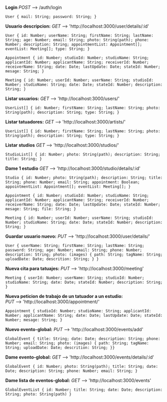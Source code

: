 **Login**
_POST_ --> /auth/login

`User { mail: String; password: String; }`

**Usuario descripcion:**
_GET_ --> 'http://localhost:3000/user/details/:id'

`User { id: Number; userName: String; firstName: String; lastName: String; age: Number; email: String; photo: String(path); phone: Number; description: String; appointmentList: Appointment[]; eventList: Meeting[]; type: String; }`

`Appointment { id: Number; studioId: Number; studioName: String; applicantId: Number; applicantName: String; receiverId: Number; receiverName: String; date: Date; lastUpdate: Date; stateId: Number; mesage: String; }`

`Meeting { id: Number; userId: Number; userName: String; studioId: Number; studioName: String; date: Date; stateId: Number; description: String; }`

**Listar usuarios:**
_GET_ --> 'http://localhost:3000/users/'

`UserList[] { id: Number; firstName: String; lastName: String; photo: String(path); description: String; type: String; }`

**Listar tatuadores:**
_GET_ --> 'http://localhost:3000/artists/'

`UserList[] { id: Number; firstName: String; lastName: String; photo: String(path); description: String; type: String; }`

**Listar studios**
_GET_ --> 'http://localhost:3000/studios/'

`StudioList[] { id: Number; photo: String(path); description: String; title: String; }`

**Dame 1 estudio**
_GET_ --> 'http://localhost:3000/studio/details/:id'

`Studio { id: Number; photo: String(path); description: String; title: String; phone: Number; email: String; appointment: Boolean; appointmentList: Appointment[]; eventList: Meeting[]; }`

`Appointment { id: Number; studioId: Number; studioName: String; applicantId: Number; applicantName: String; receiverId: Number; receiverName: String; date: Date; lastUpdate: Date; stateId: Number; mesage: String; file: String; }`

`Meeting { id: Number; userId: Number; userName: String; studioId: Number; studioName: String; date: Date; stateId: Number; description: String; }`

**Guardar usuario nuevo:**
_PUT_ --> 'http://localhost:3000/user/details/'

`User { userName: String; firstName: String; lastName: String; password: String; age: Number; email: String; phone: Number; description: String; photo: (images) { path: String; tagName: String; uploadDate: Date; descrition: String; } }`

**Nueva cita para tatuajes:**
_PUT_ --> 'http://localhost:3000/meeting'

`Meeting { userId: Number; userName: String; studioId: Number; studioName: String; date: Date; stateId: Number; description: String; }`

**Nueva peticion de trabajo de un tatuador a un estudio:**  
_PUT_ --> 'http://localhost:3000/appointment/'

`Appointment { studioId: Number; studioName: String; applicantId: Number; applicantName: String; date: Date; lastUpdate: Date; stateId: Number; mesage: String; }`

**Nuevo evento-global:**
_PUT_ --> 'http://localhost:3000/events/add'

`GlobalEvent { title: String; date: Date; description: String; phone: Number; email: String; photo: (images) { path: String; tagName: String; uploadDate: Date; descrition: String; }}`

**Dame evento-global:**
_GET_ --> 'http://localhost:3000/events/details/:id'

`GlobalEvent { id: Number; photo: String(path); title: String; date: Date; description: String; phone: Number; email: String; }`

**Dame lista de eventos-global:**
_GET_ --> 'http://localhost:3000/events'

`GlobalEventList { id: Number; title: String; date: Date; description: String; photo: String(path) }`
